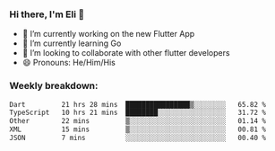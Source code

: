 ### Hi there, I'm Eli 👋
- 🔭 I’m currently working on the new Flutter App
- 🌱 I’m currently learning Go
- 🦄 I’m looking to collaborate with other flutter developers
- 😄 Pronouns: He/Him/His

### Weekly breakdown:
<!--START_SECTION:waka-->

```txt
Dart         21 hrs 28 mins  ████████████████▒░░░░░░░░   65.82 %
TypeScript   10 hrs 21 mins  ████████░░░░░░░░░░░░░░░░░   31.72 %
Other        22 mins         ▒░░░░░░░░░░░░░░░░░░░░░░░░   01.14 %
XML          15 mins         ▒░░░░░░░░░░░░░░░░░░░░░░░░   00.81 %
JSON         7 mins          ░░░░░░░░░░░░░░░░░░░░░░░░░   00.40 %
```

<!--END_SECTION:waka-->
